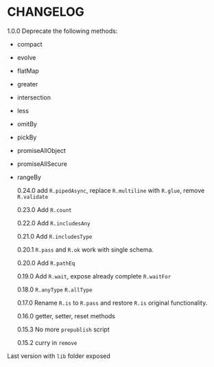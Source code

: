 # CHANGELOG

1.0.0 Deprecate the following methods:

- compact
- evolve
- flatMap
- greater
- intersection
- less
- omitBy
- pickBy
- promiseAllObject
- promiseAllSecure
- rangeBy

  0.24.0 add `R.pipedAsync`, replace `R.multiline` with `R.glue`, remove `R.validate`

  0.23.0 Add `R.count`

  0.22.0 Add `R.includesAny`

  0.21.0 Add `R.includesType`

  0.20.1 `R.pass` and `R.ok` work with single schema.

  0.20.0 Add `R.pathEq`

  0.19.0 Add `R.wait`, expose already complete `R.waitFor`

  0.18.0 `R.anyType` `R.allType`

  0.17.0 Rename `R.is` to `R.pass` and restore `R.is` original functionality.

  0.16.0 getter, setter, reset methods

  0.15.3 No more `prepublish` script

  0.15.2 curry in `remove`

Last version with `lib` folder exposed
